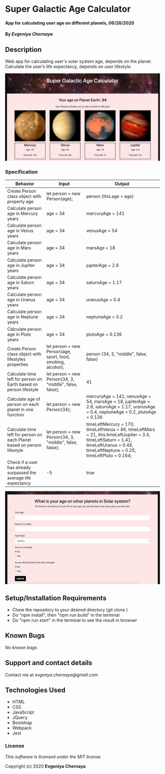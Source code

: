 # Super Galactic Age Calculator

#### App for calculating user age on different planets, 06/26/2020

#### By _**Evgeniya Chernaya**_

## Description

Web app for calculating user's solar system age, depends on the planet. Calculate the user’s life expectancy, depends on user lifestyle.

<img src="planets.png"/><br>

### Specification

| Behavior | Input | Output|
|----------|-------|-------|
| Create Person class object with property age | let person = new Person(age);  | person {this.age = age} |
| Calculate person age in Mercury years | age = 34 | mercuryAge = 141 |
| Calculate person age in Venus years | age = 34 | venusAge = 54 |
| Calculate person age in Mars years | age = 34 | marsAge = 18 |
| Calculate person age in Jupiter years | age = 34 | jupiterAge = 2.8 |
| Calculate person age in Saturn years | age = 34 | saturnAge = 1.17 |
| Calculate person age in Uranus years | age = 34 | uranusAge = 0.4 |
| Calculate person age in Neptune years | age = 34 | neptuneAge = 0.2 | 
| Calculate person age in Pluto years | age = 34 | plutoAge = 0.136 | 
| Create Person class object with lifestyles properties | let person = new Person(age, sport, food, smoking, alcohol);  | person {34, 3, "middle", false, false} |
| Calculate time left for person on Earth based on person lifestyle | let person = new Person(34, 3, "middle", false, false);  | 41 |
| Calculate age of person on each planet in one function | let person = new Person(34);  | mercuryAge = 141, venusAge = 54, marsAge = 18, jupiterAge = 2.8, saturnAge = 1.17, uranusAge = 0.4, neptuneAge = 0.2, plutoAge = 0.136 |
| Calculate time left for person on each Planet based on person lifestyle | let person = new Person(34, 3, "middle", false, false);  | timeLeftMercury = 170, timeLeftVenus = 66, timeLeftMars = 21, this.timeLeftJupiter = 3.4, timeLeftSaturn = 1.41, timeLeftUranus = 0.48, timeLeftNeptune = 0.25, timeLeftPluto = 0.164; |
| Check if a user has already surpassed the average life expectancy | -5 | true |

<img src="form.png"/><br>

## Setup/Installation Requirements

* Clone the repository to your desired directory (git clone )
* Do "npm install", then "npm run build" in the terminal
* Do "npm run start" in the terminal to see the result in browser

## Known Bugs

_No known bags_

## Support and contact details

Contact me at _evgenya.chernaya@gmail.com_

## Technologies Used

  * HTML
  * CSS
  * JavaScript
  * JQuery
  * Bootstrap
  * Webpack
  * Jest

### License

_This software is licensed under the MIT license_

Copyright (c) 2020 **Evgeniya Chernaya**
